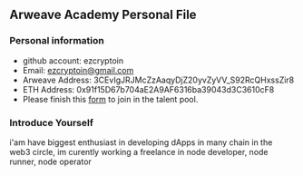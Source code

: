 ## Arweave Academy Personal File

### Personal information

- github account: ezcryptoin
- Email: ezcryptoin@gmail.com
- Arweave Address: 3CEvIgJRJMcZzAaqyDjZ20yvZyVV_S92RcQHxssZir8
- ETH Address: 0x91f15D67b704aE2A9AF6316ba39043d3C3610cF8
- Please finish this [form](https://docs.google.com/forms/d/e/1FAIpQLSfWA5fIIcBgmRppm3jNz5vmf9Mai_QMVil-2pO4r7YKn_Zhtw/viewform?usp=sf_link) to join in the talent pool.

### Introduce Yourself
i'am have biggest enthusiast in developing dApps in many chain in the web3 circle, im curently working a freelance in node developer, node runner, node operator 